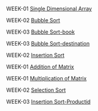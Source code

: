 WEEK-01 [Single Dimensional Array](https://github.com/Bollepally-Sindhuja/2203A51595_DAA_Batch-02/blob/main/array.c)

WEEK-02 [Bubble Sort](https://github.com/Bollepally-Sindhuja/2203A51595_DAA_Batch-02/blob/main/bubble_sort.c)

WEEK-03 [Bubble Sort-book](https://github.com/Bollepally-Sindhuja/2203A51595_DAA_Batch-02/blob/main/bubblesort(book).c)

WEEK-03 [Bubble Sort-destination](https://github.com/Bollepally-Sindhuja/2203A51595_DAA_Batch-02/blob/main/bubblesort(destination).cpp)

WEEK-02 [Insertion Sort](https://github.com/Bollepally-Sindhuja/2203A51595_DAA_Batch-02/blob/main/insertion_sort.c)

WEEK-01 [Addition of Matrix](https://github.com/Bollepally-Sindhuja/2203A51595_DAA_Batch-02/blob/main/matrix_addition.c)

WEEK-01 [Multiplication of Matrix](https://github.com/Bollepally-Sindhuja/2203A51595_DAA_Batch-02/blob/main/matrix_multiplication.c)

WEEK-02 [Selection Sort](https://github.com/Bollepally-Sindhuja/2203A51595_DAA_Batch-02/blob/main/selection_sort.c)

WEEK-03 [Insertion Sort-Productid](https://github.com/Bollepally-Sindhuja/2203A51595_DAA_Batch-02/blob/main/insertionsort(productid).c)
